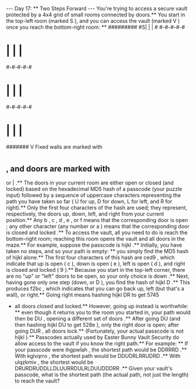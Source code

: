 --- Day 17: ** Two Steps Forward ---
You're trying to access a secure vault protected by a
4x4
grid of small rooms connected by doors.** You start in the top-left room (marked
S
), and you can access the vault (marked
V
) once you reach the bottom-right room: **
#########
#S| | | #
#-#-#-#-#
# | | | #
#-#-#-#-#
# | | | #
#-#-#-#-#
# | | |
####### V
Fixed walls are marked with
#
, and doors are marked with
-
or
|
.**
The doors in your
current room
are either open or closed (and locked) based on the hexadecimal
MD5
hash of a passcode (your puzzle input) followed by a sequence of uppercase characters representing the
path you have taken so far
(
U
for up,
D
for down,
L
for left, and
R
for right).**
Only the first four characters of the hash are used; they represent, respectively, the doors
up, down, left, and right
from your current position.** Any
b
,
c
,
d
,
e
, or
f
means that the corresponding door is
open
; any other character (any number or
a
) means that the corresponding door is
closed and locked
.**
To access the vault, all you need to do is reach the bottom-right room; reaching this room opens the vault and all doors in the maze.**
For example, suppose the passcode is
hijkl
.** Initially, you have taken no steps, and so your path is empty: ** you simply find the MD5 hash of
hijkl
alone.** The first four characters of this hash are
ced9
, which indicate that up is open (
c
), down is open (
e
), left is open (
d
), and right is closed and locked (
9
).** Because you start in the top-left corner, there are no "up" or "left" doors to be open, so your only choice is
down
.**
Next, having gone only one step (down, or
D
), you find the hash of
hijkl
D
.** This produces
f2bc
, which indicates that you can go back up, left (but that's a wall), or right.** Going right means hashing
hijkl
DR
to get
5745
- all doors closed and locked.** However, going
up
instead is worthwhile: ** even though it returns you to the room you started in, your path would then be
DU
, opening a
different set of doors
.**
After going
DU
(and then hashing
hijkl
DU
to get
528e
), only the right door is open; after going
DUR
, all doors lock.** (Fortunately, your actual passcode is
not
hijkl
).**
Passcodes actually used by Easter Bunny Vault Security do allow access to the vault if you know the right path.**  For example: **
If your passcode were
ihgpwlah
, the shortest path would be
DDRRRD
.**
With
kglvqrro
, the shortest path would be
DDUDRLRRUDRD
.**
With
ulqzkmiv
, the shortest would be
DRURDRUDDLLDLUURRDULRLDUUDDDRR
.**
Given your vault's passcode,
what is the shortest path
(the actual path, not just the length) to reach the vault?
